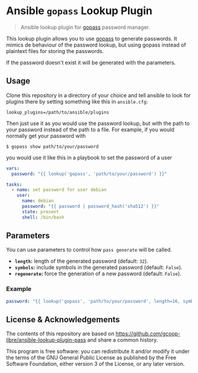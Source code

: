 # Ansible `gopass` Lookup Plugin

> Ansible lookup plugin for [gopass][0]  password manager.

This lookup plugin allows you to use [gopass][0] to generate passwords. It
mimics de behaviour of the password lookup, but using gopass instead of plaintext
files for storing the passwords.

If the password doesn't exist it will be generated with the parameters.

## Usage

Clone this repository in a directory of your choice and tell ansible to look for
plugins there by setting something like this in `ansible.cfg`:

```
lookup_plugins=/path/to/ansible/plugins
```

Then just use it as you would use the password lookup, but with the path to your
password instead of the path to a file. For example, if you would normally get
your password with

```
$ gopass show path/to/your/password
```

you would use it like this in a playbook to set the password of a user

```yaml
vars:
  password: "{{ lookup('gopass', 'path/to/your/password') }}"

tasks:
  - name: set password for user debian
    user:
      name: debian
      password: "{{ password | password_hash('sha512') }}"
      state: present
      shell: /bin/bash
```

## Parameters

You can use parameters to control how `pass generate` will be called.

* **`length`:** length of the generated password (default: `32`).
* **`symbols`:** include symbols in the generated password (default: `False`).
* **`regenerate`:** force the generation of a new password (default: `False`).

### Example

```yaml
password: "{{ lookup('gopass', 'path/to/your/password', length=16, symbols=True, regenerate=True) }}"
```

## License & Acknowledgements

The contents of this repository are based on https://github.com/gcoop-libre/ansible-lookup-plugin-pass and share a common history.

This program is free software: you can redistribute it and/or modify it under the terms of the GNU General Public License as published by the Free Software Foundation, either version 3 of the License, or any later version.

[0]: https://www.gopass.pw/ "gopass"
